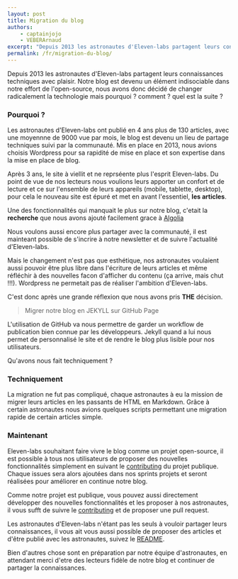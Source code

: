```yaml
---
layout: post
title: Migration du blog
authors:
    - captainjojo
    - VEBERArnaud
excerpt: "Depuis 2013 les astronautes d'Eleven-labs partagent leurs connaissances techniques avec plaisir. Notre blog est devenu un élément indisociable dans notre effort de l'open-source, nous avons donc décidé de changer radicalement la technologie mais pourquoi ? comment ? quel est la suite ?"
permalink: /fr/migration-du-blog/
---
```


Depuis 2013 les astronautes d'Eleven-labs partagent leurs connaissances techniques avec plaisir. Notre blog est devenu un élément indisociable dans notre effort de l'open-source, nous avons donc décidé de changer radicalement la technologie mais pourquoi ? comment ? quel est la suite ?

### Pourquoi ?

Les astronautes d'Eleven-labs ont publié en 4 ans plus de 130 articles, avec une moyennne de 9000 vue par mois, le blog est devenu un lieu de partage techniques suivi par la communauté. Mis en place en 2013, nous avions choisis Wordpress pour sa rapidité de mise en place et son expertise dans la mise en place de blog.

Après 3 ans, le site à viellit et ne reprséente plus l'esprit Eleven-labs. Du point de vue de nos lecteurs nous voulions leurs apporter un confort et de lecture et ce sur l'ensemble de leurs appareils (mobile, tablette, desktop), pour cela le nouveau site est épuré et met en avant l'essentiel, **les articles**.

Une des fonctionnalités qui manquait le plus sur notre blog, c'etait la **recherche** que nous avons ajouté facilement grace à [Algolia](https://www.algolia.com/)

Nous voulons aussi encore plus partager avec la communauté, il est mainteant possible de s'incrire à notre newsletter et de suivre l'actualité d'Eleven-labs.

Mais le changement n'est pas que esthétique, nos astronautes voulaient aussi pouvoir être plus libre dans l'écriture de leurs articles et même réfléchir à des nouvelles facon d'afficher du contenu (ça arrive, mais chut !!!). Wordpress ne permetait pas de réaliser l'ambition d'Eleven-labs.

C'est donc après une grande réflexion que nous avons pris **THE** décision.

> Migrer notre blog en JEKYLL sur GitHub Page

L'utilisation de GitHub va nous permettre de garder un workflow de publication bien connue par les développeurs.
Jekyll quand a lui nous permet de personnalisé le site et de rendre le blog plus lisible pour nos utilisateurs.

Qu'avons nous fait techniquement ?

### Techniquement


La migration ne fut pas compliqué, chaque astronautes à eu la mission de migrer leurs articles en les passants de HTML en Markdown. Grâce à certain astronautes nous avions quelques scripts permettant une migration rapide de certain articles simple.

### Maintenant

Eleven-labs souhaitant faire vivre le blog comme un projet open-source, il est possible à tous nos utilisateurs de proposer des nouvelles fonctionnalités simplement en suivant le [contributing](https://github.com/eleven-labs/eleven-labs.github.io/blob/master/.github/CONTRIBUTING.md) du projet publique. Chaque issues sera alors ajoutées dans nos sprints projets et seront réalisées pour améliorer en continue notre blog.

Comme notre projet est publique, vous pouvez aussi directement développer des nouvelles fonctionnalités et les proposer à nos astronautes,  il vous sufft de suivre le [contributing](https://github.com/eleven-labs/eleven-labs.github.io/blob/master/.github/CONTRIBUTING.md) et de proposer une pull request.

Les astronautes d'Eleven-labs n'étant pas les seuls à vouloir partager leurs connaissances, il vous ait vous aussi possible de proposer des articles et d'être publié avec les astronautes, suivez le [README](https://github.com/eleven-labs/eleven-labs.github.io).

Bien d'autres chose sont en préparation par notre équipe d'astronautes, en attendant merci d'etre des lecteurs fidèle de notre blog et continuer de partager la connaissances.
